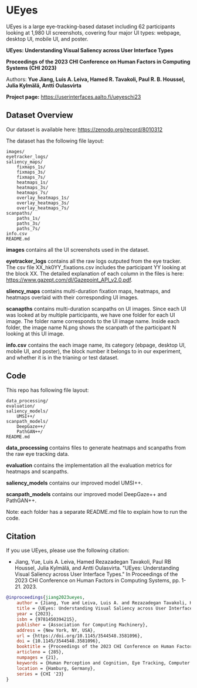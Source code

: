 # UEyes

UEyes is a large eye-tracking-based dataset including 62 participants looking at 1,980 UI screenshots, covering four major UI types: webpage, desktop UI, mobile UI, and poster.

**UEyes: Understanding Visual Saliency across User Interface Types**

**Proceedings of the 2023 CHI Conference on Human Factors in Computing Systems (CHI 2023)**

Authors: **Yue Jiang, Luis A. Leiva, Hamed R. Tavakoli, Paul R. B. Houssel, Julia Kylmälä, Antti Oulasvirta**

**Project page:** https://userinterfaces.aalto.fi/ueyeschi23


## Dataset Overview

Our dataset is available here: https://zenodo.org/record/8010312

The dataset has the following file layout:

    images/
    eyetracker_logs/
    saliency_maps/
        fixmaps_1s/
        fixmaps_3s/
        fixmaps_7s/
        heatmaps_1s/
        heatmaps_3s/
        heatmaps_7s/
        overlay_heatmaps_1s/
        overlay_heatmaps_3s/
        overlay_heatmaps_7s/
    scanpaths/
        paths_1s/
        paths_3s/
        paths_7s/
    info.csv
    README.md
    
**images** contains all the UI screenshots used in the dataset.

**eyetracker_logs** contains all the raw logs outputed from the eye tracker. The csv file XX_hk0YY_fixations.csv includes the participant YY looking at the block XX. The detailed explanation of each column in the files is here: https://www.gazept.com/dl/Gazepoint_API_v2.0.pdf.

**sliency_maps** contains multi-duration fixation maps, heatmaps, and heatmaps overlaid with their corresponding UI images.

**scanapths** contains multi-duration scanpaths on UI images. Since each UI was looked at by multiple participants, we have one folder for each UI image. The folder name corresponds to the UI image name. Inside each folder, the image name N.png shows the scanpath of the participant N looking at this UI image.

**info.csv** contains the each image name, its category (ebpage, desktop UI, mobile UI, and poster), the block number it belongs to in our experiment, and whether it is in the trianing or test dataset.


## Code

This repo has following file layout:

    data_processing/
    evaluation/
    saliency_models/
        UMSI++/
    scanpath_models/
        DeepGaze++/
        PathGAN++/
    README.md
    
**data_processing** contains files to generate heatmaps and scanpaths from the raw eye tracking data.

**evaluation** contains the implementation all the evaluation metrics for heatmaps and scanpaths.

**saliency_models** contains our improved model UMSI++. 

**scanpath_models** contains our improved model DeepGaze++ and PathGAN++.

Note: each folder has a separate README.md file to explain how to run the code.


## Citation

If you use UEyes, please use the following citation:

- Jiang, Yue, Luis A. Leiva, Hamed Rezazadegan Tavakoli, Paul RB Houssel, Julia Kylmälä, and Antti Oulasvirta. "UEyes: Understanding Visual Saliency across User Interface Types." In Proceedings of the 2023 CHI Conference on Human Factors in Computing Systems, pp. 1-21. 2023.

```bib
@inproceedings{jiang2023ueyes,
    author = {Jiang, Yue and Leiva, Luis A. and Rezazadegan Tavakoli, Hamed and R. B. Houssel, Paul and Kylm\"{a}l\"{a}, Julia and Oulasvirta, Antti},
    title = {UEyes: Understanding Visual Saliency across User Interface Types},
    year = {2023},
    isbn = {9781450394215},
    publisher = {Association for Computing Machinery},
    address = {New York, NY, USA},
    url = {https://doi.org/10.1145/3544548.3581096},
    doi = {10.1145/3544548.3581096},
    booktitle = {Proceedings of the 2023 CHI Conference on Human Factors in Computing Systems},
    articleno = {285},
    numpages = {21},
    keywords = {Human Perception and Cognition, Eye Tracking, Computer Vision, Deep Learning, Interaction Design},
    location = {Hamburg, Germany},
    series = {CHI '23}
}
```
